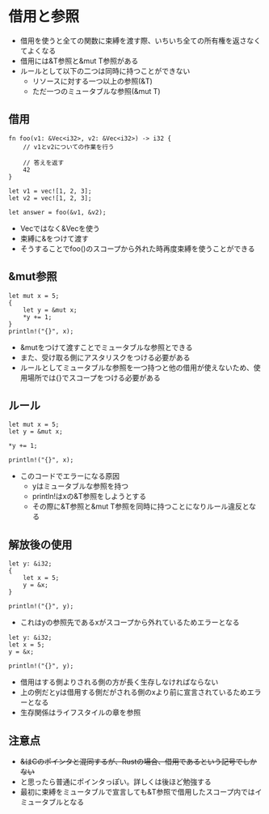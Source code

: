 # 借用と参照
- 借用を使うと全ての関数に束縛を渡す際、いちいち全ての所有権を返さなくてよくなる
- 借用には&T参照と&mut T参照がある
- ルールとして以下の二つは同時に持つことができない
  - リソースに対する一つ以上の参照(&T)
  - ただ一つのミュータブルな参照(&mut T)
## 借用
```
fn foo(v1: &Vec<i32>, v2: &Vec<i32>) -> i32 {
    // v1とv2についての作業を行う

    // 答えを返す
    42
}

let v1 = vec![1, 2, 3];
let v2 = vec![1, 2, 3];

let answer = foo(&v1, &v2);
```
- Vec<i32>ではなく&Vec<i32>を使う
- 束縛に&をつけて渡す
- そうすることでfoo()のスコープから外れた時再度束縛を使うことができる

## &mut参照
```
let mut x = 5;
{
    let y = &mut x;
    *y += 1;
}
println!("{}", x);
```
- &mutをつけて渡すことでミュータブルな参照とできる
- また、受け取る側にアスタリスクをつける必要がある
- ルールとしてミュータブルな参照を一つ持つと他の借用が使えないため、使用場所では{}でスコープをつける必要がある
## ルール
```
let mut x = 5;
let y = &mut x;

*y += 1;

println!("{}", x);
```
- このコードでエラーになる原因
  - yはミュータブルな参照を持つ
  - println!はxの&T参照をしようとする
  - その際に&T参照と&mut T参照を同時に持つことになりルール違反となる
## 解放後の使用
```
let y: &i32;
{
    let x = 5;
    y = &x;
}

println!("{}", y);
```
- これはyの参照先であるxがスコープから外れているためエラーとなる
```
let y: &i32;
let x = 5;
y = &x;

println!("{}", y);
```
- 借用はする側よりされる側の方が長く生存しなければならない
- 上の例だとyは借用する側だがされる側のxより前に宣言されているためエラーとなる
- 生存関係はライフスタイルの章を参照

## 注意点
- ~~&はCのポインタと混同するが、Rustの場合、借用であるという記号でしかない~~
- と思ったら普通にポインタっぽい。詳しくは後ほど勉強する
- 最初に束縛をミュータブルで宣言しても&T参照で借用したスコープ内ではイミュータブルとなる

